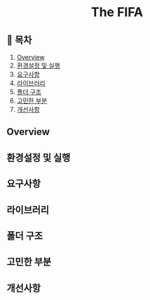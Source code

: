 <h1 align='center'>The FIFA</h1>

## 📖 목차

<ol>
    <li>
        <a href='#overview'>Overview</a>
    </li>
    <li>
        <a href='#run'>환경설정 및 실행</a>
    </li>
    <li>
        <a href='#features'>요구사항</a>
    </li>
    <li>
        <a href='#library'>라이브러리</a>
    </li>
    <li>
        <a href='#structure'>폴더 구조</a>
    </li>
    <li>
        <a href='#agonize'>고민한 부분</a>
    </li>
    <li>
        <a href='#improve'>개선사항</a>
    </li>
    
</ol>

<h2 id='overview'>Overview</h2>

<h2 id='run'>환경설정 및 실행</h2>

<h2 id='features'>요구사항</h2>
<p>

</p>

<h2 id='library'>라이브러리</h2>

<h2 id='structure'>폴더 구조</h2>

<h2 id='agonize'>고민한 부분</h2>

<h2 id='improve'>개선사항</h2>
